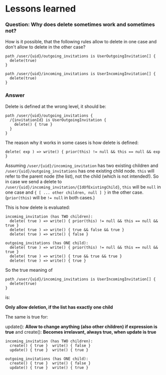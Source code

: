 
# Lessons learned

### Question: Why does delete sometimes work and sometimes not?

How is it possible, that the following rules allow to delete
in one case and don't allow to delete in the other case?

```
path /user/{uid}/outgoing_invitations is UserOutgoingInvitation[] {
  delete(true)
}

path /user/{uid}/incoming_invitations is UserIncomingInvitation[] {
  delete(true)
}
```

### Answer

Delete is defined at the wrong level, it should be:

```
path /user/{uid}/outgoing_invitations {
  /{invitationId} is UserOutgoingInvitation {
    delete() { true }
  }
}
```

The reason why it works in some cases is how delete is defined:

```
delete( exp ) => write() { prior(this) != null && this == null && exp }
```

Assuming ```/user/{uid}/incoming_invitation``` has two existing children
and ```/user/{uid}/outgoing_invitations``` has one existing child node.
```this``` will refer to the parent node (the list), not the child (which is not intended!).
So in case we send a delete to ```/user/{uid}/incoming_invitation/{IdOfExistingChild}```,
```this``` will be ```null``` in one case and ```{ [ ... other children, null ] }```
in the other case. (```prior(this)``` will be ```!= null``` in both cases.)

This is how delete is evaluated:

```
incoming_invitation (has TWO children):
  delete( true ) => write() { prior(this) != null && this == null && true }
  delete( true ) => write() { true && false && true }
  delete( true ) => write() { false }

outgoing_invitations (has ONE child):
  delete( true ) => write() { prior(this) != null && this == null && true }
  delete( true ) => write() { true && true && true }
  delete( true ) => write() { true }
```

So the true meaning of

```
path /user/{uid}/incoming_invitations is UserIncomingInvitation[] {
  delete(true)
}
```

is:

**Only allow deletion, if the list has exactly one child**


The same is true for:

update(): **Allow to change anything (also other children) if expression is true** and
create(): **Becomes irrelavant, always true, when update is true**

```
incoming_invitation (has TWO children):
  create() { true }  write() { false }
  update() { true }  write() { true }

outgoing_invitations (has ONE child):
  create() { true }  write() { false }
  update() { true }  write() { true }
```